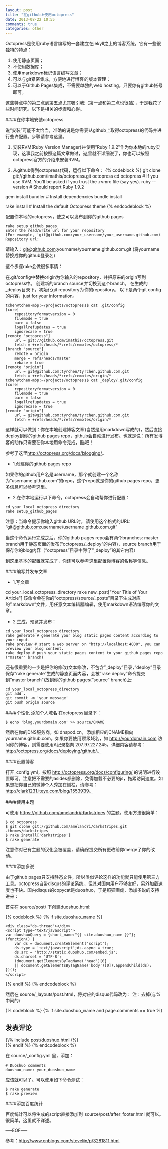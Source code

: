```yaml
---
layout: post
title: "在github上使用octopress"
date: 2013-08-22 10:55
comments: true
categories: other
---
```


Octopress是使用ruby语言编写的一套建立在jekyll之上的博客系统，它有一些很独特的特点：

1. 使用静态页面；
2. 不使用数据库；
3. 使用markdown标记语言编写文章；
4. 可以与git紧密集成，方便地进行博客的版本管理；
5. 可以于Github Pages集成，不需要单独的web hosting，只要你有github帐号即可。


这些特点中的第三点到第五点尤其吸引我（第一点和第二点也很酷），于是我花了些时间研究。以下是相关的步骤和心得。

####在你本地安装octopress

说“安装”可能不太恰当，准确的说是你需要从github上取得octopress的代码并进行些许配置。步骤请参考这里。

1. 安装RVM(Ruby Version Manager)并使用”Ruby 1.9.2″作为你本地的ruby实现，这事我之前按照这篇文章做过，这里就不详细说了，你也可以按照octopress官方的介绍来安装RVM。

2. 从github得到octopress代码，运行以下命令：
{% codeblock %}
git clone git://github.com/imathis/octopress.git octopress
cd octopress    # If you use RVM, You'll be asked if you trust the .rvmrc file (say yes).
ruby --version  # Should report Ruby 1.9.2

gem install bundler # Install dependencies
bundle install

rake install # Install the default Octopress theme
{% endcodeblock %}

配置你本地的octopress，使之可以发布到你的github pages

```
rake setup_github_pages
Enter the read/write url for your repository
(For example, 'git@github.com:your_username/your_username.github.com)
Repository url:
```

请输入：git@github.com:yourname/yourname.github.com.git (将yourname替换成你的github登录名)

这个步骤rake会做很多事情：

在.git/config中替换origin为你输入的repository，并把原来的origin写到octopress中。
创建新的branch source并切换到这个branch。
在生成的_deploy目录下，初始化git repository为你的repository。
以下是两个git config的内容，just for your information。

```
tchen@tchen-mbp:~/projects/octopress$ cat .git/config 
[core]
    repositoryformatversion = 0
    filemode = true
    bare = false
    logallrefupdates = true
    ignorecase = true
[remote "octopress"]
    url = git://github.com/imathis/octopress.git
    fetch = +refs/heads/*:refs/remotes/octopress/*
[branch "source"]
    remote = origin
    merge = refs/heads/master
    rebase = true
[remote "origin"]
    url = git@github.com:tyrchen/tyrchen.github.com.git
    fetch = +refs/heads/*:refs/remotes/origin/*
tchen@tchen-mbp:~/projects/octopress$ cat _deploy/.git/config 
[core]
    repositoryformatversion = 0
    filemode = true
    bare = false
    logallrefupdates = true
    ignorecase = true
[remote "origin"]
    url = git@github.com:tyrchen/tyrchen.github.com.git
    fetch = +refs/heads/*:refs/remotes/origin/*
```

这样就可以做到：你在本地创建博客文章(当然是用markdown写成的)，然后直接deploy到你的github pages repo，github会自动进行发布。也就是说：所有发博客的动作只需要在你本地用命令完成，酷吧！

参考了这里<http://octopress.org/docs/blogging/>。

+	1.创建你的github pages repo

如果你的github用户名是username，那个就创建一个名称为”username.github.com”的repo，这个repo就是你的github pages repo，更多信息可以参考这里。

+	2.在你本地运行以下命令，octopress会自动帮你进行配置：
```
cd your_local_octopress_directory
rake setup_github_pages
```
注意：当命令提示你输入github URL时，请使用这个格式的URL: “git@github.com:username/username.github.com.git”

当这个命令运行完成之后，你的github pages repo会有两个branches: master branch用于静态页面的发布(“octopress/_deploy”的内容)，source branch用于保存你的blog内容（”octopress”目录中除了”_deploy”的其它内容）

到这里基本的配置就完成了，你还可以参考这里配置你博客的名称等信息。

####编写并发布文章

+	1.写文章

cd your_local_octopress_directory
rake new_post["Your Title of Your Article"]
该命令会在你的”octopress/source/_posts”目录下生成对应的”.markdown”文件，用任意文本编辑器编辑，使用markdown语法编写你的文章。

+	2.生成，预览并发布：
```
cd your_local_octopress_directory
rake generate # generate your blog static pages content according to your input. 
rake preview # start a web server on "http://localhost:4000", you can preview your blog content.
rake deploy # push your static pages content to your github pages repo ("master" branch)
```
还有很重要的一步是把你的修改(文本修改，不包含”_deploy”目录，”deploy”目录保存”rake generate”生成的静态页面内容，会被”rake deploy”命令提交到”master branch”)放到你的github pages(“source” branch)上:
```
cd your_local_octopress_directory
git add .
git commit -m 'your message'
git push origin source
```

####个性化
添加个人域名
在octopress目录下：

```
$ echo 'blog.yourdomain.com' >> source/CNAME
```

然后在你的DNS服务商，如 dnspod.cn，添加相应的CNAME指向 yourname.github.com。如果你要使用顶级域名，如 http://yourdomain.com 访问你的博客，则需要使用A记录指向 207.97.227.245。详细内容请参考：http://octopress.org/docs/deploying/github/。

####设置博客

打开_config.yml，按照 http://octopress.org/docs/configuring/ 的说明进行设置即可。注意把不需要的asides都删除，免得加载不必要的js，拖累访问速度。如果想把你自己的微博个人秀加在侧栏，请参考：http://clark1231.iteye.com/blog/1553939。


####使用主题

可使用 https://github.com/amelandri/darkstripes 的主题。使用方法很简单：

```
$ cd octopress
$ git clone git://github.com/amelandri/darkstripes.git .themes/darkstripes
$ rake install['darkstripes']
$ rake generate
```

注意你对已有主题的汉化会被覆盖，请确保提交所有更改前你merge了你的改动。

####添加多说

由于github pages只支持静态文件，所以类似评论这样的功能就只能使用第三方工具。octopress自带disqus的评论系统，但其对国内用户不够友好，另外加载速度也不快。国内disqus的copycat是duoshuo，于是照猫画虎，添加多说的支持进来：

首先在 source/post/ 下创建duoshuo.html:

{% codeblock %}
{% if site.duoshuo_name %}
<!-- Duoshuo Comment BEGIN -->
    <div class="ds-thread"></div>
    <script type="text/javascript">
    var duoshuoQuery = {short_name:"{{ site.duoshuo_name }}"};
    (function() {
        var ds = document.createElement('script');
        ds.type = 'text/javascript';ds.async = true;
        ds.src = 'http://static.duoshuo.com/embed.js';
        ds.charset = 'UTF-8';
        (document.getElementsByTagName('head')[0] 
        || document.getElementsByTagName('body')[0]).appendChild(ds);
    })();
    </script>
<!-- Duoshuo Comment END -->
{% endif %}
{% endcodeblock %}

然后在 source/_layouts/post.html，将对应的disqus代码改为：
注：去掉{与%中间的\

{% codeblock %}
{% if site.duoshuo_name and page.comments == true %}
  <section id="comment">
    <h1>发表评论</h1>
    {\% include post/duoshuo.html \%}
  </section>
{% endif %}
{% endcodeblock %}

在 source/_config.yml 里，添加：

```
# Duoshuo comments
duoshuo_name: your_duoshuo_name
```

应该就可以了。可以使用如下命令测试：

```
$ rake generate
$ rake preview
```

####添加百度统计

百度统计可以将生成的script直接添加到 source/post/after_footer.html 就可以。很简单，这里就不详述。

—–EOF—–

参考：http://www.cnblogs.com/stevelin/p/3281811.html
